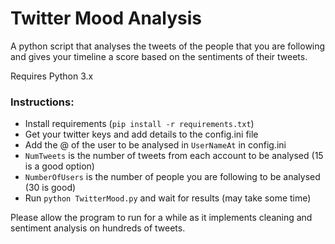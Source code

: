 # Twitter Mood Analysis

A python script that analyses the tweets of the people that you are following and gives your timeline a score based on the sentiments of their tweets.

Requires Python 3.x

### Instructions:
* Install requirements (`pip install -r requirements.txt`)
* Get your twitter keys and add details to the config.ini file
* Add the @ of the user to be analysed in `UserNameAt` in config.ini
* `NumTweets` is the number of tweets from each account to be analysed (15 is a good option)
* `NumberOfUsers` is the number of people you are following to be analysed (30 is good)
* Run `python TwitterMood.py` and wait for results (may take some time)

Please allow the program to run for a while as it implements cleaning and sentiment analysis on hundreds of tweets.
